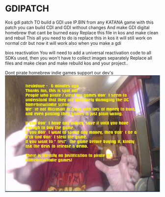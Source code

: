 # GDIPATCH
Kos gdi patch
TO build  a GDI use IP.BIN from any KATANA game
with this patch you can build CDI and GDI without changes
And make GDI digital homebrew that cant be burned easy
Replace this file in kos and make clean and rebuil
This all you need to do is replace this in kos it will still work on normal cdr but now it will work also when you make a gdi

bios reactivation
You will  need to add a universal reactivation code to all SDKs used, then you won't have to collect images separately
Replace all files and make clean and make rebuild kos and your project..

Dont pirate homebrew indie games support our dev's
<img src="ian111.jpg" class="img-responsive" alt=""> </div>
